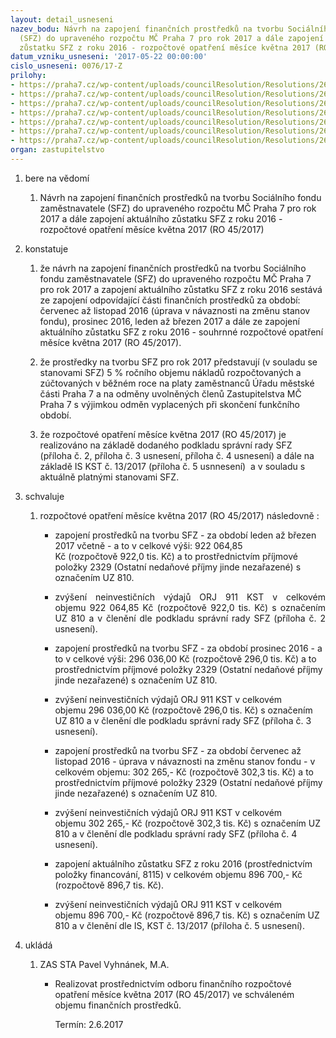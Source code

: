 ```yaml
---
layout: detail_usneseni
nazev_bodu: Návrh na zapojení finančních prostředků na tvorbu Sociálního fondu zaměstnavatele
  (SFZ) do upraveného rozpočtu MČ Praha 7 pro rok 2017 a dále zapojení aktuálního
  zůstatku SFZ z roku 2016 - rozpočtové opatření měsíce května 2017 (RO 45/2017)
datum_vzniku_usneseni: '2017-05-22 00:00:00'
cislo_usneseni: 0076/17-Z
prilohy:
- https://praha7.cz/wp-content/uploads/councilResolution/Resolutions/26863/export/Duvodovazprava~202664.docx
- https://praha7.cz/wp-content/uploads/councilResolution/Resolutions/26863/export/Priloha2_SFZ_ledenbrezen_2017_tvorba~202663.pdf
- https://praha7.cz/wp-content/uploads/councilResolution/Resolutions/26863/export/Priloha3_SFZ_prosinec_2016_tvorba~202662.pdf
- https://praha7.cz/wp-content/uploads/councilResolution/Resolutions/26863/export/Priloha4_SFZ_Dorovnani_2016_zmenastanov~202661.pdf
- https://praha7.cz/wp-content/uploads/councilResolution/Resolutions/26863/export/Priloha5_IS_KST_Zapojenizustatku2016~202660.pdf
- https://praha7.cz/wp-content/uploads/councilResolution/Resolutions/26863/export/Kubin~202659.pdf
- https://praha7.cz/wp-content/uploads/councilResolution/Resolutions/26863/export/export~205468.pdf
organ: zastupitelstvo
---
```

<OL class=urzList_view id=urzList>
<LI class=urzClass1><SPAN name="1">bere na vědomí</SPAN> 
<OL class=urzOlClass>
<LI class=urzClass2 style="TEXT-ALIGN: left"><SPAN>
<P>Návrh na zapojení finančních prostředků na tvorbu Sociálního fondu zaměstnavatele (SFZ) do upraveného rozpočtu MČ Praha 7 pro rok 2017 a dále zapojení aktuálního zůstatku SFZ z roku 2016 - rozpočtové opatření měsíce května 2017 (RO 45/2017)</P></SPAN></LI></OL></LI>
<LI class=urzClass1><SPAN name="6">konstatuje</SPAN> 
<OL class=urzOlClass>
<LI class=urzClass2 style="TEXT-ALIGN: left"><SPAN>
<P>že návrh na zapojení finančních prostředků na tvorbu Sociálního fondu zaměstnavatele (SFZ)&nbsp;do upraveného rozpočtu MČ Praha 7 pro rok 2017 a zapojení aktuálního zůstatku SFZ z roku 2016&nbsp;sestává ze zapojení odpovídající části finančních prostředků za období: červenec až listopad 2016 (úprava v návaznosti na změnu stanov fondu), prosinec 2016,&nbsp;leden až březen 2017 a dále ze zapojení aktuálního zůstatku SFZ z roku 2016 - souhrnné&nbsp;rozpočtové opatření měsíce května 2017 (RO 45/2017).</P></SPAN></LI>
<LI class=urzClass2 style="TEXT-ALIGN: left"><SPAN>
<P>že prostředky na tvorbu SFZ pro rok 2017 představují (v souladu se stanovami SFZ) 5 % ročního objemu nákladů rozpočtovaných a zúčtovaných v běžném roce na platy zaměstnanců Úřadu městské části Praha 7 a na odměny uvolněných členů Zastupitelstva MČ Praha 7 s výjimkou odměn vyplacených při skončení funkčního období.</P></SPAN></LI>
<LI class=urzClass2 style="TEXT-ALIGN: left"><SPAN>
<P>že rozpočtové opatření měsíce května 2017 (RO 45/2017) je realizováno na základě dodaného podkladu správní rady SFZ (příloha č. 2, příloha č. 3&nbsp;usnesení, příloha č. 4 usnesení) a&nbsp;dále na základě IS KST č. 13/2017 (příloha č.&nbsp;5 usnnesení)&nbsp;&nbsp;a v souladu s aktuálně platnými stanovami SFZ.</P></SPAN></LI></OL></LI>
<LI class=urzClass1><SPAN name="24">schvaluje</SPAN> 
<OL class=urzOlClass>
<LI class=urzClass2 style="TEXT-ALIGN: left"><SPAN>
<P>rozpočtové opatření&nbsp;měsíce května 2017 (RO 45/2017) následovně :</P></SPAN>
<UL class=urzUlClass>
<LI class=urzClass3 style="TEXT-ALIGN: left"><SPAN>
<P>zapojení prostředků na tvorbu SFZ&nbsp;-&nbsp;za období&nbsp;leden až&nbsp;březen 2017 včetně - a to&nbsp;v celkové výši:&nbsp;922 064,85 Kč&nbsp;(rozpočtově&nbsp;922,0 tis. Kč) a to prostřednictvím příjmové položky&nbsp;2329 (Ostatní nedaňové příjmy jinde nezařazené) s označením UZ 810.</P></SPAN></LI>
<LI class=urzClass3 style="TEXT-ALIGN: justify"><SPAN>
<P style="TEXT-ALIGN: justify" data-mce-style="text-align: justify;">zvýšení neinvestičních výdajů ORJ 911&nbsp;KST v celkovém objemu&nbsp;922 064,85 Kč (rozpočtově 922,0 tis. Kč) s označením UZ 810 a v členění dle&nbsp;podkladu správní rady SFZ (příloha č. 2 usnesení).&nbsp;&nbsp;&nbsp;&nbsp;&nbsp;&nbsp;&nbsp;</P></SPAN></LI>
<LI class=urzClass3 style="TEXT-ALIGN: left"><SPAN>
<P>zapojení prostředků na tvorbu SFZ&nbsp;- za období prosinec 2016 - a to v celkové výši: 296 036,00 Kč (rozpočtově 296,0 tis. Kč) a to prostřednictvím příjmové položky 2329 (Ostatní nedaňové příjmy jinde nezařazené) s označením UZ 810.</P></SPAN></LI>
<LI class=urzClass3 style="TEXT-ALIGN: left"><SPAN>
<P>zvýšení neinvestičních výdajů ORJ 911 KST v celkovém objemu&nbsp;296 036,00 Kč (rozpočtově 296,0 tis. Kč) s označením UZ 810 a v členění dle podkladu správní rady SFZ (příloha č.&nbsp;3 usnesení).</P></SPAN></LI>
<LI class=urzClass3 style="TEXT-ALIGN: left"><SPAN>
<P>zapojení prostředků na tvorbu SFZ - za období červenec až listopad&nbsp;2016 -&nbsp;úprava v návaznosti na změnu stanov fondu - v celkovém objemu:&nbsp;302 265,- Kč (rozpočtově&nbsp;302,3 tis. Kč) a to prostřednictvím příjmové položky 2329 (Ostatní nedaňové příjmy jinde nezařazené) s označením UZ 810.</P></SPAN></LI>
<LI class=urzClass3 style="TEXT-ALIGN: left"><SPAN>
<P>zvýšení neinvestičních výdajů ORJ 911 KST v celkovém objemu&nbsp;302 265,- Kč (rozpočtově 302,3 tis. Kč) s označením UZ 810 a v členění dle podkladu správní rady SFZ (příloha č.&nbsp;4 usnesení).</P></SPAN></LI>
<LI class=urzClass3 style="TEXT-ALIGN: left"><SPAN>
<P>zapojení aktuálního zůstatku SFZ z roku 2016 (prostřednictvím položky financování, 8115) v celkovém objemu 896 700,- Kč (rozpočtově 896,7 tis. Kč).</P></SPAN></LI>
<LI class=urzClass3 style="TEXT-ALIGN: left"><SPAN>
<P>zvýšení neinvestičních výdajů ORJ 911 KST v celkovém objemu&nbsp;896 700,- Kč (rozpočtově 896,7 tis. Kč) s označením UZ 810 a v členění dle IS, KST č. 13/2017 (příloha č.&nbsp;5 usnesení).</P></SPAN></LI></UL></LI></OL></LI>
<LI class=urzClass1 id=urzUkoly><SPAN name="1">ukládá</SPAN>
<OL class=urzOlClass>
<LI class=urzClass2><SPAN>
<P>ZAS STA Pavel Vyhnánek, M.A.</P></SPAN>
<UL class=urzUlClass>
<LI class=urzClass3><SPAN>
<P>Realizovat prostřednictvím odboru finančního rozpočtové opatření měsíce května 2017 (RO 45/2017) ve schváleném objemu finančních prostředků.</P></SPAN><SPAN class=urzUkolTermin>Termín:&nbsp;2.6.2017</SPAN></LI></UL></LI></OL></LI></OL>